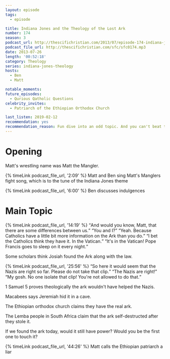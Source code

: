 ```yaml
---
layout: episode
tags:
  - episode

title: Indiana Jones and the Theology of the Lost Ark
number: 174
season: 3
podcast_url: http://thescifichristian.com/2013/07/episode-174-indiana-jones-and-the-theology-of-the-lost-ark/
podcast_file_url: http://thescifichristian.com/sfc/sfc0174.mp3
date: 2013-07-26
length: '00:52:18'
category: Theology
series: indiana-jones-theology
hosts:
  - Ben
  - Matt

notable_moments:
future_episodes:
  - Qurious Qatholic Questions
celebrity_invites: 
  - Patriarch of the Ethiopian Orthodox Church

last_listen: 2019-02-12
recommendation: yes
recommendation_reason: Fun dive into an odd topic. And you can't beat the Manglers fight song.
---
```

# Opening
Matt's wrestling name was Matt the Mangler. 

{% timeLink podcast_file_url, '2:09' %} Matt and Ben sing Matt's Manglers fight song, which is to the tune of the Indiana Jones theme

{% timeLink podcast_file_url, '6:00' %} Ben discusses indulgences


# Main Topic
<div class="quote">
  {% timeLink podcast_file_url, '14:19' %}
  <span class="quote-context is-size-6"></span>
  <q class="ben">And would you know, Matt, that there are some differences between us.</q>
  <q class="matt">You and I?</q>
  <q class="ben">Yeah. Because Catholics have a little bit more information on the Ark than you do.</q>
  <q class="matt">I bet the Catholics think they have it. In the Vatican.</q>
  <q class="ben">It's in the Vatican! Pope Francis goes to sleep on it every night.</q>
</div>

Some scholars think Josiah found the Ark along with the law.

<div class="quote">
  {% timeLink podcast_file_url, '25:56' %}
  <q class="ben">So here it would seem that the Nazis are right so far. Please do not take that clip.</q>
  <q class="matt">The Nazis are right!</q>
  <q class="ben">My gosh. No one isolate that clip! You're not allowed to do that.</q>
</div>

1 Samuel 5 proves theologically the ark wouldn't have helped the Nazis.

Macabees says Jeremiah hid it in a cave. 

The Ethiopian orthodox church claims they have the real ark.

The Lemba people in South Africa claim that the ark self-destructed after they stole it.

If we found the ark today, would it still have power? Would you be the first one to touch it? 

{% timeLink podcast_file_url, '44:26' %} Matt calls the Ethiopian patriarch a liar